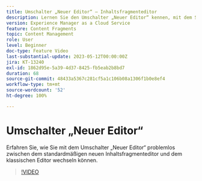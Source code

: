 ```yaml
---
title: Umschalter „Neuer Editor“ – Inhaltsfragmenteditor
description: Lernen Sie den Umschalter „Neuer Editor“ kennen, mit dem Sie mühelos zwischen dem standardmäßigen neuen Inhaltsfragmenteditor und dem klassischen Editor wechseln können.
version: Experience Manager as a Cloud Service
feature: Content Fragments
topic: Content Management
role: User
level: Beginner
doc-type: Feature Video
last-substantial-update: 2023-05-12T00:00:00Z
jira: KT-13240
exl-id: 1862d95e-5a39-4d37-8425-fb5eab2b8bd7
duration: 68
source-git-commit: 48433a5367c281cf5a1c106b08a1306f1b0e8ef4
workflow-type: tm+mt
source-wordcount: '52'
ht-degree: 100%

---
```


# Umschalter „Neuer Editor“ 

Erfahren Sie, wie Sie mit dem Umschalter „Neuer Editor“ problemlos zwischen dem standardmäßigen neuen Inhaltsfragmenteditor und dem klassischen Editor wechseln können.

>[!VIDEO](https://video.tv.adobe.com/v/3419312/?learn=on)
